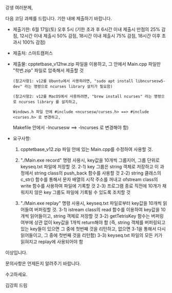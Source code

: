 강생 여러분께,

다음 코딩 과제를 드립니다. 기한 내에 제출하기 바랍니다.

- 제출기한:  6월 17일(토) 오후 5시 (기한 초과 후 6시간 이내 제출시 만점의 25% 감점, 12시간 이내 제출시 50% 감점, 18시간 이내 제출시 75% 감점, 18시간 이후 초과시 100% 감점)

- 제출처: 스마트캠퍼스

- 제출물: cpptetbase_v12hw.zip 파일을 이용하고, 그 안에서 Main.cpp 파일만 "학번.zip" 파일로 압축해서 제출할 것

      (참고사항1: v12를 Ubuntu에서 사용하려면, "sudo apt install libncursesw5-dev" 라는 명령으로 ncurses library 설치가 필요함)

      (참고사항2: v12를 MacOS에서 사용하려면, "brew install ncurses" 라는 명령으로 ncurses library 를 설치하고,

      Windows.h 파일 안에 #include <ncursesw/curses.h> ==> #include <curses.h> 로 변경하고,

     Makefile 안에서 -lncursesw ==> -lncurses 로 변경해야 함)

- 요구사항: 

  1) cpptetbase_v12.zip 파일 안에 있는 Main.cpp를 수정하여 사용할 것.
  2) "./Main.exe record" 명령 사용시, key값을 10개씩 그룹지어, 그룹 단위로 keyseq.txt 파일에 저장할 것.
  2-1) key 그룹은 string 객체로 저장하고 이 과정에서 string class의 push_back 함수를 사용할 것
  2-2) string 클래스의 c_str() 함수를 통해서 문자 배열의 시작 주소를 꺼내고 ofstream class의 write 함수를 사용하여 파일에 기록할 것
  2-3) 프로그램 종료 직전에 10개가 채워지지 않은 key 그룹도 파일에 기록될 수 있도록 조치할 것

  3) "./Main.exe replay" 명령 사용시, keyseq.txt 파일로부터 key값을 10개씩 읽어들여 버퍼링할 것.
  3-1) istream class의 read 함수를 이용하여 key값을 10개씩 읽어들이고, string 객체로 저장할 것
  3-2) getTetrisKey 함수는 버퍼링 여부에 상관 없이 key값을 1개씩 return해야 함 (즉, string 객체를 버퍼링되고 있는 key들이 있으면 그 중에 첫번째 것을 리턴하고, 없으면 3-1을 통해서 다시 읽어들이고, 그 중에 첫번째 것을 리턴함)
  3-3) keyseq.txt 파일의 모든 키가 읽혀지고 replay에 사용되어야 함


이상입니다.

문의사항은 언제든지 알려주기 바랍니다.

수고하세요.

김강희 드림